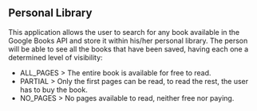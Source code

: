 ## Personal Library

This application allows the user to search for any book available in the Google Books API and store it within his/her personal library. The person will be able to see all the books that have been saved, having each one a determined level of visibility:
* ALL_PAGES > The entire book is available for free to read.
* PARTIAL > Only the first pages can be read, to read the rest, the user has to buy the book.
* NO_PAGES > No pages available to read, neither free nor paying.

